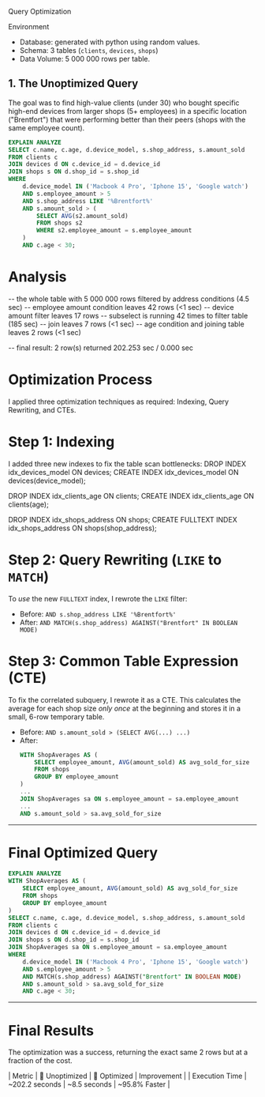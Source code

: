 Query Optimization

Environment
* Database: generated with python using random values.
* Schema: 3 tables (`clients`, `devices`, `shops`)
* Data Volume: 5 000 000 rows per table.

## 1. The Unoptimized Query

The goal was to find high-value clients (under 30) who bought specific high-end devices from larger shops (5+ employees) in a specific location ("Brentfort") that were performing better than their peers (shops with the same employee count).

```sql
EXPLAIN ANALYZE
SELECT c.name, c.age, d.device_model, s.shop_address, s.amount_sold
FROM clients c
JOIN devices d ON c.device_id = d.device_id
JOIN shops s ON d.shop_id = s.shop_id
WHERE
    d.device_model IN ('Macbook 4 Pro', 'Iphone 15', 'Google watch')
    AND s.employee_amount > 5
    AND s.shop_address LIKE '%Brentfort%'
    AND s.amount_sold > (
        SELECT AVG(s2.amount_sold)
        FROM shops s2
        WHERE s2.employee_amount = s.employee_amount
    )
    AND c.age < 30;
```

# Analysis

-- the whole table with 5 000 000 rows filtered by address conditions (4.5 sec)
-- employee amount condition leaves 42 rows (<1 sec)
-- device amount filter leaves 17 rows
	-- subselect is running 42 times to filter table (185 sec)
-- join leaves 7 rows (<1 sec)
-- age condition and joining table leaves 2 rows (<1 sec)

-- final result: 2 row(s) returned 202.253 sec / 0.000 sec


# Optimization Process

I applied three optimization techniques as required: Indexing, Query Rewriting, and CTEs.

# Step 1: Indexing
I added three new indexes to fix the table scan bottlenecks:
  DROP INDEX idx_devices_model ON devices;
  CREATE INDEX idx_devices_model ON devices(device_model);

  DROP INDEX idx_clients_age ON clients;
  CREATE INDEX idx_clients_age ON clients(age);

  DROP INDEX idx_shops_address ON shops;
  CREATE FULLTEXT INDEX idx_shops_address ON shops(shop_address);


# Step 2: Query Rewriting (`LIKE` to `MATCH`)
To *use* the new `FULLTEXT` index, I rewrote the `LIKE` filter:
* Before: `AND s.shop_address LIKE '%Brentfort%'`
* After: `AND MATCH(s.shop_address) AGAINST("Brentfort" IN BOOLEAN MODE)`

# Step 3: Common Table Expression (CTE)
To fix the correlated subquery, I rewrote it as a CTE. This calculates the average for each shop size *only once* at the beginning and stores it in a small, 6-row temporary table.

* Before: `AND s.amount_sold > (SELECT AVG(...) ...)`
* After:
    ```sql
    WITH ShopAverages AS (
        SELECT employee_amount, AVG(amount_sold) AS avg_sold_for_size
        FROM shops
        GROUP BY employee_amount
    )
    ...
    JOIN ShopAverages sa ON s.employee_amount = sa.employee_amount
    ...
    AND s.amount_sold > sa.avg_sold_for_size
    ```

---

# Final Optimized Query

```sql
EXPLAIN ANALYZE
WITH ShopAverages AS (
    SELECT employee_amount, AVG(amount_sold) AS avg_sold_for_size
    FROM shops
    GROUP BY employee_amount
)
SELECT c.name, c.age, d.device_model, s.shop_address, s.amount_sold
FROM clients c
JOIN devices d ON c.device_id = d.device_id
JOIN shops s ON d.shop_id = s.shop_id
JOIN ShopAverages sa ON s.employee_amount = sa.employee_amount
WHERE
    d.device_model IN ('Macbook 4 Pro', 'Iphone 15', 'Google watch')
    AND s.employee_amount > 5
    AND MATCH(s.shop_address) AGAINST("Brentfort" IN BOOLEAN MODE)
    AND s.amount_sold > sa.avg_sold_for_size
    AND c.age < 30;
```

---

# Final Results

The optimization was a success, returning the exact same 2 rows but at a fraction of the cost.

| Metric | 🐢 Unoptimized | 🚀 Optimized | Improvement |
| Execution Time | ~202.2 seconds | ~8.5 seconds | ~95.8% Faster |
